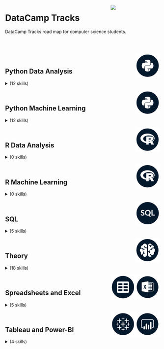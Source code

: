 <a href="https://datacamp.com/"><img align="right" width="160" src="/logos/datacamp.png"></img></a>

# DataCamp Tracks
DataCamp Tracks road map for computer science students.

<br><br>

<a href="/datacamp-tracks/README.md"><img align="right" width="80" src="/datacamp-tracks/logos/python.png"></img></a>
<br>

## Python Data Analysis

<details>
    <summary>(12 skills)</summary>
    <br>
<table>
    <thead>
        <tr>
<th width="25px">#</th>
<th width="250px">Skill Tracks</th>
<th width="900px">Courses</th>
<th width="25px">Hrs</th>
        </tr>
    </thead>
    <tbody>
<tr>
<td rowspan=4 align="center">01</td>
<td rowspan=4 align="center"><a href="https://app.datacamp.com/learn/skill-tracks/python-programming-fundamentals">Python Programming Fundamentals</a><br></td>
<td><a href="https://app.datacamp.com/learn/courses/introduction-to-python-for-developers">Introduction to Python for Developers</a></td>
<td rowspan=4 align="center">13</td>
</tr>
<tr><td><a href="https://app.datacamp.com/learn/courses/intermediate-python-for-developers">Intermediate Python for Developers</a></td></tr>
<tr><td><a href="https://app.datacamp.com/learn/courses/python-toolbox">Python Toolbox</a></td></tr>
<tr><td><a href="https://app.datacamp.com/learn/courses/data-types-in-python">Data Types in Python</a></td></tr>
    </tbody>
    <tbody>
<tr>
<td rowspan=4 align="center">02</td>
<td rowspan=4 align="center"><a href="https://app.datacamp.com/learn/skill-tracks/python-programming">Python Programming</a><br></td>
<td><a href="https://app.datacamp.com/learn/courses/writing-efficient-python-code">Writing Efficient Python Code</a></td>
<td rowspan=4 align="center">19</td>
</tr>
<tr><td><a href="https://app.datacamp.com/learn/courses/software-engineering-principles-in-python">Software Engineering Principles in Python</a></td></tr>
<tr><td><a href="https://app.datacamp.com/learn/courses/introduction-to-testing-in-python">Introduction to Testing in Python</a></td></tr>
<tr><td><a href="https://app.datacamp.com/learn/courses/introduction-to-object-oriented-programming-in-python">Introduction to Object-Oriented Programming in Python</a></td></tr>
    </tbody>
    <tbody>
<tr>
<td rowspan=3 align="center">03</td>
<td rowspan=3 align="center"><a href="https://app.datacamp.com/learn/skill-tracks/building-applications-with-oop">Building Applications with OOP in Python</a><br></td>
<td><a href="https://app.datacamp.com/learn/courses/introduction-to-object-oriented-programming-in-python">Introduction to Object-Oriented Programming in Python</a></td>
<td rowspan=3 align="center">11</td>
</tr>
<tr><td><a href="https://app.datacamp.com/learn/courses/intermediate-object-oriented-programming-in-python">Intermediate Object-Oriented Programming in Python</a></td></tr>
<tr><td><a href="https://app.datacamp.com/learn/courses/case-study-building-software-in-python">Case Study: Building Software in Python</a></td></tr>
    </tbody>
    <tbody>
<tr>
<td rowspan=4 align="center">04</td>
<td rowspan=4 align="center"><a href="https://app.datacamp.com/learn/skill-tracks/importing-cleaning-data-with-python">Importing & Cleaning Data with Python</a><br></td>
<td><a href="https://app.datacamp.com/learn/courses/introduction-to-importing-data-in-python">Introduction to Importing Data in Python</a></td>
<td rowspan=4 align="center">13</td>
</tr>
<tr><td><a href="https://app.datacamp.com/learn/courses/intermediate-importing-data-in-python">Intermediate Importing Data in Python</a></td></tr>
<tr><td><a href="https://app.datacamp.com/learn/courses/cleaning-data-in-python">Cleaning Data in Python</a></td></tr>
<tr><td><a href="https://app.datacamp.com/learn/courses/reshaping-data-with-pandas">Reshaping Data with pandas</a></td></tr>
    </tbody>
    <tbody>
<tr>
<td rowspan=3 align="center">05</td>
<td rowspan=3 align="center"><a href="https://app.datacamp.com/learn/skill-tracks/python-programming-toolbox">Python Programming Toolbox</a><br></td>
<td><a href="https://app.datacamp.com/learn/courses/working-with-dates-and-times-in-python">Working with Dates and Times in Python</a></td>
<td rowspan=3 align="center">13</td>
</tr>
<tr><td><a href="https://app.datacamp.com/learn/courses/regular-expressions-in-python">Regular Expressions in Python</a></td></tr>
<tr><td><a href="https://app.datacamp.com/learn/courses/data-structures-and-algorithms-in-python">Data Structures and Algorithms in Python</a></td></tr>
    </tbody>
    <tbody>
<tr>
<td rowspan=4 align="center">06</td>
<td rowspan=4 align="center"><a href="https://app.datacamp.com/learn/skill-tracks/data-manipulation-with-python">Data Manipulation with Python</a><br></td>
<td><a href="https://app.datacamp.com/learn/courses/data-manipulation-with-pandas">Data Manipulation with pandas</a></td>
<td rowspan=4 align="center">16</td>
</tr>
<tr><td><a href="https://app.datacamp.com/learn/courses/reshaping-data-with-pandas">Reshaping Data with pandas</a></td></tr>
<tr><td><a href="https://app.datacamp.com/learn/courses/joining-data-with-pandas">Joining Data with pandas</a></td></tr>
<tr><td><a href="https://app.datacamp.com/learn/courses/introduction-to-numpy">Introduction to NumPy</a></td></tr>
    </tbody>
    <tbody>
<tr>
<td rowspan=4 align="center">07</td>
<td rowspan=4 align="center"><a href="https://app.datacamp.com/learn/skill-tracks/data-visualization-with-python">Data Visualization with Python</a><br></td>
<td><a href="https://app.datacamp.com/learn/courses/introduction-to-data-visualization-with-matplotlib">Introduction to Data Visualization with Matplotlib</a></td>
<td rowspan=4 align="center">16</td>
</tr>
<tr><td><a href="https://app.datacamp.com/learn/courses/introduction-to-data-visualization-with-seaborn">Introduction to Data Visualization with Seaborn</a></td></tr>
<tr><td><a href="https://app.datacamp.com/learn/courses/improving-your-data-visualizations-in-python">Improving Your Data Visualizations in Python</a></td></tr>
<tr><td><a href="https://app.datacamp.com/learn/courses/visualizing-geospatial-data-in-python">Visualizing Geospatial Data in Python</a></td></tr>
    </tbody>
    <tbody>
<tr>
<td rowspan=7 align="center">08</td>
<td rowspan=7 align="center"><a href="https://app.datacamp.com/learn/skill-tracks/python-data-fundamentals">Python Data Fundamentals</a><br></td>
<td><a href="https://app.datacamp.com/learn/courses/intro-to-python-for-data-science">Introduction to Python</a></td>
<td rowspan=7 align="center">16</td>
</tr>
<tr><td><a href="https://app.datacamp.com/learn/courses/intermediate-python">Intermediate Python</a></td></tr>
<tr><td><a href="https://app.datacamp.com/learn/courses/data-manipulation-with-pandas">Data Manipulation with pandas</a></td></tr>
<tr><td><a href="https://app.datacamp.com/learn/courses/joining-data-with-pandas">Joining Data with pandas</a></td></tr>
<tr><td><a href="https://app.datacamp.com/learn/courses/introduction-to-data-visualization-with-seaborn">Introduction to Data Visualization with Seaborn</a></td></tr>
<tr><td><a href="https://app.datacamp.com/learn/courses/introduction-to-statistics-in-python">Introduction to Statistics in Python</a></td></tr>
<tr><td><a href="https://app.datacamp.com/learn/courses/exploratory-data-analysis-in-python">Exploratory Data Analysis in Python</a></td></tr>
    </tbody>
    <tbody>
<tr>
<td rowspan=5 align="center">09</td>
<td rowspan=5 align="center"><a href="https://app.datacamp.com/learn/skill-tracks/statistics-fundamentals-with-python">Statistics Fundamentals in Python</a><br></td>
<td><a href="https://app.datacamp.com/learn/courses/introduction-to-statistics-in-python">Introduction to Statistics in Python</a></td>
<td rowspan=5 align="center">20</td>
</tr>
<tr><td><a href="https://app.datacamp.com/learn/courses/introduction-to-regression-with-statsmodels-in-python">Introduction to Regression with statsmodels in Python</a></td></tr>
<tr><td><a href="https://app.datacamp.com/learn/courses/intermediate-regression-with-statsmodels-in-python">Intermediate Regression with statsmodels in Python</a></td></tr>
<tr><td><a href="https://app.datacamp.com/learn/courses/sampling-in-python">Sampling in Python</a></td></tr>
<tr><td><a href="https://app.datacamp.com/learn/courses/hypothesis-testing-in-python">Hypothesis Testing in Python</a></td></tr>
    </tbody>
    <tbody>
<tr>
<td rowspan=4 align="center">10</td>
<td rowspan=4 align="center"><a href="https://app.datacamp.com/learn/skill-tracks/applied-statistics">Applied Statistics in Python</a><br></td>
<td><a href="https://app.datacamp.com/learn/courses/experimental-design-in-python">Experimental Design in Python</a></td>
<td rowspan=4 align="center">16</td>
</tr>
<tr><td><a href="https://app.datacamp.com/learn/courses/ab-testing-in-python">A/B Testing in Python</a></td></tr>
<tr><td><a href="https://app.datacamp.com/learn/courses/foundations-of-inference-in-python">Foundations of Inference in Python</a></td></tr>
<tr><td><a href="https://app.datacamp.com/learn/courses/bayesian-data-analysis-in-python">Bayesian Data Analysis in Python</a></td></tr>
    </tbody>
    <tbody>
<tr>
<td rowspan=6 align="center">11</td>
<td rowspan=6 align="center"><a href="https://app.datacamp.com/learn/skill-tracks/finance-fundamentals-in-python">Finance Fundamentals in Python</a><br></td>
<td><a href="https://app.datacamp.com/learn/courses/introduction-to-python-for-finance">Introduction to Python for Finance</a></td>
<td rowspan=6 align="center">25</td>
</tr>
<tr><td><a href="https://app.datacamp.com/learn/courses/intermediate-python-for-finance">Intermediate Python for Finance</a></td></tr>
<tr><td><a href="https://app.datacamp.com/learn/courses/introduction-to-financial-concepts-in-python">Introduction to Financial Concepts in Python</a></td></tr>
<tr><td><a href="https://app.datacamp.com/learn/courses/manipulating-time-series-data-in-python">Manipulating Time Series Data in Python</a></td></tr>
<tr><td><a href="https://app.datacamp.com/learn/courses/importing-and-managing-financial-data-in-python">Importing and Managing Financial Data in Python</a></td></tr>
<tr><td><a href="https://app.datacamp.com/learn/courses/introduction-to-portfolio-analysis-in-python">Introduction to Portfolio Analysis in Python</a></td></tr>
    </tbody>
    <tbody>
<tr>
<td rowspan=4 align="center">12</td>
<td rowspan=4 align="center"><a href="https://app.datacamp.com/learn/skill-tracks/applied-finance-in-python">Applied Finance in Python</a><br></td>
<td><a href="https://app.datacamp.com/learn/courses/introduction-to-portfolio-risk-management-in-python">Introduction to Portfolio Risk Management in Python</a></td>
<td rowspan=4 align="center">16</td>
</tr>
<tr><td><a href="https://app.datacamp.com/learn/courses/quantitative-risk-management-in-python">Quantitative Risk Management in Python</a></td></tr>
<tr><td><a href="https://app.datacamp.com/learn/courses/credit-risk-modeling-in-python">Credit Risk Modeling in Python</a></td></tr>
<tr><td><a href="https://app.datacamp.com/learn/courses/garch-models-in-python">GARCH Models in Python</a></td></tr>
    </tbody>
</table>
</details>


<a href="/datacamp-tracks/README.md"><img align="right" width="80" src="/datacamp-tracks/logos/python.png"></img></a>
<br>

## Python Machine Learning

<details>
    <summary>(12 skills)</summary>
    <br>
<table>
    <thead>
        <tr>
<th width="25px">#</th>
<th width="250px">Skill Tracks</th>
<th width="900px">Courses</th>
<th width="25px">Hrs</th>
        </tr>
    </thead>
    <tbody>
<tr>
<td rowspan=4 align="center">01</td>
<td rowspan=4 align="center"><a href="https://app.datacamp.com/learn/skill-tracks/machine-learning-fundamentals-with-python">Machine Learning Fundamentals in Python</a><br></td>
<td><a href="https://app.datacamp.com/learn/courses/supervised-learning-with-scikit-learn">Supervised Learning with scikit-learn</a></td>
<td rowspan=4 align="center">16</td>
</tr>
<tr><td><a href="https://app.datacamp.com/learn/courses/unsupervised-learning-in-python">Unsupervised Learning in Python</a></td></tr>
<tr><td><a href="https://app.datacamp.com/learn/courses/introduction-to-deep-learning-with-pytorch">Introduction to Deep Learning with PyTorch</a></td></tr>
<tr><td><a href="https://app.datacamp.com/learn/courses/reinforcement-learning-with-gymnasium-in-python">Reinforcement Learning with Gymnasium in Python</a></td></tr>
    </tbody>
    <tbody>
<tr>
<td rowspan=6 align="center">02</td>
<td rowspan=6 align="center"><a href="https://app.datacamp.com/learn/skill-tracks/marketing-analytics-with-python">Marketing Analytics in Python</a><br></td>
<td><a href="https://app.datacamp.com/learn/courses/analyzing-marketing-campaigns-with-pandas">Analyzing Marketing Campaigns with pandas</a></td>
<td rowspan=6 align="center">24</td>
</tr>
<tr><td><a href="https://app.datacamp.com/learn/courses/analyzing-social-media-data-in-python">Analyzing Social Media Data in Python</a></td></tr>
<tr><td><a href="https://app.datacamp.com/learn/courses/market-basket-analysis-in-python">Market Basket Analysis in Python</a></td></tr>
<tr><td><a href="https://app.datacamp.com/learn/courses/machine-learning-for-marketing-in-python">Machine Learning for Marketing in Python</a></td></tr>
<tr><td><a href="https://app.datacamp.com/learn/courses/customer-segmentation-in-python">Customer Segmentation in Python</a></td></tr>
<tr><td><a href="https://app.datacamp.com/learn/courses/marketing-analytics-predicting-customer-churn-in-python">Marketing Analytics: Predicting Customer Churn in Python</a></td></tr>
    </tbody>
    <tbody>
<tr>
<td rowspan=6 align="center">03</td>
<td rowspan=6 align="center"><a href="https://app.datacamp.com/learn/skill-tracks/supervised-machine-learning-in-python">Supervised Machine Learning in Python</a><br></td>
<td><a href="https://app.datacamp.com/learn/courses/supervised-learning-with-scikit-learn">Supervised Learning with scikit-learn</a></td>
<td rowspan=6 align="center">25</td>
</tr>
<tr><td><a href="https://app.datacamp.com/learn/courses/linear-classifiers-in-python">Linear Classifiers in Python</a></td></tr>
<tr><td><a href="https://app.datacamp.com/learn/courses/machine-learning-with-tree-based-models-in-python">Machine Learning with Tree-Based Models in Python</a></td></tr>
<tr><td><a href="https://app.datacamp.com/learn/courses/extreme-gradient-boosting-with-xgboost">Extreme Gradient Boosting with XGBoost</a></td></tr>
<tr><td><a href="https://app.datacamp.com/learn/courses/hyperparameter-tuning-in-python">Hyperparameter Tuning in Python</a></td></tr>
<tr><td><a href="https://app.datacamp.com/learn/courses/ensemble-methods-in-python">Ensemble Methods in Python</a></td></tr>
    </tbody>
    <tbody>
<tr>
<td rowspan=5 align="center">04</td>
<td rowspan=5 align="center"><a href="https://app.datacamp.com/learn/skill-tracks/time-series-with-python">Time Series in Python</a><br></td>
<td><a href="https://app.datacamp.com/learn/courses/manipulating-time-series-data-in-python">Manipulating Time Series Data in Python</a></td>
<td rowspan=5 align="center">20</td>
</tr>
<tr><td><a href="https://app.datacamp.com/learn/courses/time-series-analysis-in-python">Time Series Analysis in Python</a></td></tr>
<tr><td><a href="https://app.datacamp.com/learn/courses/visualizing-time-series-data-in-python">Visualizing Time Series Data in Python</a></td></tr>
<tr><td><a href="https://app.datacamp.com/learn/courses/arima-models-in-python">ARIMA Models in Python</a></td></tr>
<tr><td><a href="https://app.datacamp.com/learn/courses/machine-learning-for-time-series-data-in-python">Machine Learning for Time Series Data in Python</a></td></tr>
    </tbody>
    <tbody>
<tr>
<td rowspan=4 align="center">05</td>
<td rowspan=4 align="center"><a href="https://app.datacamp.com/learn/skill-tracks/time-series-with-python">Time Series in Python</a><br></td>
<td><a href="https://app.datacamp.com/learn/courses/introduction-to-deep-learning-with-keras">Introduction to Deep Learning with Keras</a></td>
<td rowspan=4 align="center">16</td>
</tr>
<tr><td><a href="https://app.datacamp.com/learn/courses/advanced-deep-learning-with-keras">Advanced Deep Learning with Keras</a></td></tr>
<tr><td><a href="https://app.datacamp.com/learn/courses/image-modeling-with-keras">Image Modeling with Keras</a></td></tr>
<tr><td><a href="https://app.datacamp.com/learn/courses/recurrent-neural-networks-rnn-for-language-modeling-with-keras">Recurrent Neural Networks (RNNs) for Language Modeling with Keras</a></td></tr>
    </tbody>
    <tbody>
<tr>
<td rowspan=5 align="center">06</td>
<td rowspan=5 align="center"><a href="https://app.datacamp.com/learn/skill-tracks/natural-language-processing-in-python">Natural Language Processing in Python</a><br></td>
<td><a href="https://app.datacamp.com/learn/courses/introduction-to-natural-language-processing-in-python">Introduction to Natural Language Processing in Python</a></td>
<td rowspan=5 align="center">20</td>
</tr>
<tr><td><a href="https://app.datacamp.com/learn/courses/sentiment-analysis-in-python">Sentiment Analysis in Python</a></td></tr>
<tr><td><a href="https://app.datacamp.com/learn/courses/natural-language-processing-with-spacy">Natural Language Processing with spaCy</a></td></tr>
<tr><td><a href="https://app.datacamp.com/learn/courses/spoken-language-processing-in-python">Spoken Language Processing in Python</a></td></tr>
<tr><td><a href="https://app.datacamp.com/learn/courses/feature-engineering-for-nlp-in-python">Feature Engineering for NLP in Python</a></td></tr>
    </tbody>
    <tbody>
<tr>
<td rowspan=3 align="center">07</td>
<td rowspan=3 align="center"><a href="https://app.datacamp.com/learn/skill-tracks/image-processing">Image Processing with Python</a><br></td>
<td><a href="https://app.datacamp.com/learn/courses/image-processing-in-python">Image Processing in Python</a></td>
<td rowspan=3 align="center">12</td>
</tr>
<tr><td><a href="https://app.datacamp.com/learn/courses/biomedical-image-analysis-in-python">Biomedical Image Analysis in Python</a></td></tr>
<tr><td><a href="https://app.datacamp.com/learn/courses/image-processing-with-keras-in-python">Image Processing with Keras in Python</a></td></tr>
    </tbody>
    <tbody>
<tr>
<td rowspan=5 align="center">08</td>
<td rowspan=5 align="center"><a href="https://app.datacamp.com/learn/skill-tracks/machine-learning-in-production">Machine Learning in Production in Python</a><br></td>
<td><a href="https://app.datacamp.com/learn/courses/mlops-concepts">MLOps Concepts</a></td>
<td rowspan=5 align="center">19</td>
</tr>
<tr><td><a href="https://app.datacamp.com/learn/courses/introduction-to-mlflow">Introduction to MLflow</a></td></tr>
<tr><td><a href="https://app.datacamp.com/learn/courses/monitoring-machine-learning-concepts">Monitoring Machine Learning Concepts</a></td></tr>
<tr><td><a href="https://app.datacamp.com/learn/courses/monitoring-machine-learning-in-python">Monitoring Machine Learning in Python</a></td></tr>
<tr><td><a href="https://app.datacamp.com/learn/courses/introduction-to-data-versioning-with-dvc">Introduction to Data Versioning with DVC</a></td></tr>
    </tbody>
    <tbody>
<tr>
<td rowspan=3 align="center">09</td>
<td rowspan=3 align="center"><a href="https://app.datacamp.com/learn/skill-tracks/reinforcement-learning">Reinforcement Learning in Python</a><br></td>
<td><a href="https://app.datacamp.com/learn/courses/reinforcement-learning-with-gymnasium-in-python">Reinforcement Learning with Gymnasium in Python</a></td>
<td rowspan=3 align="center">12</td>
</tr>
<tr><td><a href="https://app.datacamp.com/learn/courses/deep-reinforcement-learning-in-python">Deep Reinforcement Learning in Python</a></td></tr>
<tr><td><a href="https://app.datacamp.com/learn/courses/reinforcement-learning-from-human-feedback-rlhf">Reinforcement Learning from Human Feedback (RLHF)</a></td></tr>
    </tbody>
    <tbody>
<tr>
<td rowspan=4 align="center">10</td>
<td rowspan=4 align="center"><a href="https://app.datacamp.com/learn/skill-tracks/building-apis-in-python">Building APIs in Python</a><br></td>
<td><a href="https://app.datacamp.com/learn/courses/introduction-to-python-for-developers">Introduction to Python for Developers</a></td>
<td rowspan=4 align="center">16</td>
</tr>
<tr><td><a href="https://app.datacamp.com/learn/courses/intermediate-python-for-developers">Intermediate Python for Developers</a></td></tr>
<tr><td><a href="https://app.datacamp.com/learn/courses/introduction-to-apis-in-python">Introduction to APIs in Python</a></td></tr>
<tr><td><a href="https://app.datacamp.com/learn/courses/introduction-to-fastapi">Introduction to FastAPI</a></td></tr>
    </tbody>
    <tbody>
<tr>
<td rowspan=6 align="center">11</td>
<td rowspan=6 align="center"><a href="https://app.datacamp.com/learn/skill-tracks/developing-large-language-models">Developing Large Language Models</a><br></td>
<td><a href="https://app.datacamp.com/learn/courses/introduction-to-deep-learning-with-pytorch">Introduction to Deep Learning with PyTorch</a></td>
<td rowspan=6 align="center">16</td>
</tr>
<tr><td><a href="https://app.datacamp.com/learn/courses/intermediate-deep-learning-with-pytorch">Intermediate Deep Learning with PyTorch</a></td></tr>
<tr><td><a href="https://app.datacamp.com/learn/courses/deep-learning-for-text-with-pytorch">Deep Learning for Text with PyTorch</a></td></tr>
<tr><td><a href="https://app.datacamp.com/learn/courses/introduction-to-llms-in-python">Introduction to LLMs in Python</a></td></tr>
<tr><td><a href="https://app.datacamp.com/learn/courses/working-with-llama-3">Working with Llama 3</a></td></tr>
<tr><td><a href="https://app.datacamp.com/learn/courses/llmops-concepts">LLMOps Concepts</a></td></tr>
    </tbody>
    <tbody>
<tr>
<td rowspan=8 align="center">12</td>
<td rowspan=8 align="center"><a href="https://app.datacamp.com/learn/skill-tracks/developing-ai-applications">Developing AI Applications</a><br></td>
<td><a href="https://app.datacamp.com/learn/courses/working-with-the-openai-api">Working with the OpenAI API</a></td>
<td rowspan=8 align="center">19</td>
</tr>
<tr><td><a href="https://app.datacamp.com/learn/courses/ai-ethics">AI Ethics</a></td></tr>
<tr><td><a href="https://app.datacamp.com/learn/courses/chatgpt-prompt-engineering-for-developers">ChatGPT Prompt Engineering for Developers</a></td></tr>
<tr><td><a href="https://app.datacamp.com/learn/courses/working-with-hugging-face">Working with Hugging Face</a></td></tr>
<tr><td><a href="https://app.datacamp.com/learn/courses/introduction-to-data-privacy">Introduction to Data Privacy</a></td></tr>
<tr><td><a href="https://app.datacamp.com/learn/courses/developing-ai-systems-with-the-openai-api">Developing AI Systems with the OpenAI API</a></td></tr>
<tr><td><a href="https://app.datacamp.com/learn/courses/introduction-to-embeddings-with-the-openai-api">Introduction to Embeddings with the OpenAI API</a></td></tr>
<tr><td><a href="https://app.datacamp.com/learn/courses/developing-llm-applications-with-langchain">Developing LLM Applications with LangChain</a></td></tr>
    </tbody>
</table>
</details>


<a href="/datacamp-tracks/README.md"><img align="right" width="80" src="/datacamp-tracks/logos/r.png"></img></a>
<br>

## R Data Analysis

<details>
    <summary>(0 skills)</summary>
    <br>
</details>


<a href="/datacamp-tracks/README.md"><img align="right" width="80" src="/datacamp-tracks/logos/r.png"></img></a>
<br>

## R Machine Learning

<details>
    <summary>(0 skills)</summary>
    <br>
</details>


<a href="/datacamp-tracks/README.md"><img align="right" width="80" src="/datacamp-tracks/logos/sql.png"></img></a>
<br>

## SQL

<details>
    <summary>(5 skills)</summary>
    <br>
<table>
    <thead>
        <tr>
<th width="25px">#</th>
<th width="250px">Skill Tracks</th>
<th width="900px">Courses</th>
<th width="25px">Hrs</th>
        </tr>
    </thead>
    <tbody>
<tr>
<td rowspan=7 align="center">01</td>
<td rowspan=7 align="center"><a href="https://app.datacamp.com/learn/skill-tracks/sql-fundamentals">SQL Fundamentals</a><br></td>
<td><a href="https://app.datacamp.com/learn/courses/introduction-to-sql">Introduction to SQL</a></td>
<td rowspan=7 align="center">26</td>
</tr>
<tr><td><a href="https://app.datacamp.com/learn/courses/intermediate-sql">Intermediate SQL</a></td></tr>
<tr><td><a href="https://app.datacamp.com/learn/courses/joining-data-in-sql">Joining Data in SQL</a></td></tr>
<tr><td><a href="https://app.datacamp.com/learn/courses/data-manipulation-in-sql">Data Manipulation in SQL</a></td></tr>
<tr><td><a href="https://app.datacamp.com/learn/courses/postgresql-summary-stats-and-window-functions">PostgreSQL Summary Stats and Window Functions</a></td></tr>
<tr><td><a href="https://app.datacamp.com/learn/courses/functions-for-manipulating-data-in-postgresql">Functions for Manipulating Data in PostgreSQL</a></td></tr>
<tr><td><a href="https://app.datacamp.com/learn/courses/database-design">Database Design</a></td></tr>
    </tbody>
    <tbody>
<tr>
<td rowspan=5 align="center">02</td>
<td rowspan=5 align="center"><a href="https://app.datacamp.com/learn/skill-tracks/sql-server-fundamentals">SQL Server Fundamentals</a><br></td>
<td><a href="https://app.datacamp.com/learn/courses/introduction-to-sql-server">Introduction to SQL Server</a></td>
<td rowspan=5 align="center">22</td>
</tr>
<tr><td><a href="https://app.datacamp.com/learn/courses/sql-for-joining-data">SQL for Joining Data</a></td></tr>
<tr><td><a href="https://app.datacamp.com/learn/courses/intermediate-sql-server">Intermediate SQL Server</a></td></tr>
<tr><td><a href="https://app.datacamp.com/learn/courses/time-series-analysis-in-sql-server">Time Series Analysis in SQL Server</a></td></tr>
<tr><td><a href="https://app.datacamp.com/learn/courses/functions-for-manipulating-data-in-sql-server">Functions for Manipulating Data in SQL Server</a></td></tr>
    </tbody>
    <tbody>
<tr>
<td rowspan=5 align="center">03</td>
<td rowspan=5 align="center"><a href="https://app.datacamp.com/learn/skill-tracks/sql-for-business-analysts">SQL for Business Analysts</a><br></td>
<td><a href="https://app.datacamp.com/learn/courses/exploratory-data-analysis-in-sql">Exploratory Data Analysis in SQL</a></td>
<td rowspan=5 align="center">20</td>
</tr>
<tr><td><a href="https://app.datacamp.com/learn/courses/data-driven-decision-making-in-sql">Data-Driven Decision Making in SQL</a></td></tr>
<tr><td><a href="https://app.datacamp.com/learn/courses/applying-sql-to-real-world-problems">Applying SQL to Real-World Problems</a></td></tr>
<tr><td><a href="https://app.datacamp.com/learn/courses/analyzing-business-data-in-sql">Analyzing Business Data in SQL</a></td></tr>
<tr><td><a href="https://app.datacamp.com/learn/courses/reporting-in-sql">Reporting in SQL</a></td></tr>
    </tbody>
    <tbody>
<tr>
<td rowspan=6 align="center">04</td>
<td rowspan=6 align="center"><a href="https://app.datacamp.com/learn/skill-tracks/sql-server-for-database-administrators">SQL Server for Database Administrators</a><br></td>
<td><a href="https://app.datacamp.com/learn/courses/introduction-to-relational-databases-in-sql">Introduction to Relational Databases in SQL</a></td>
<td rowspan=6 align="center">24</td>
</tr>
<tr><td><a href="https://app.datacamp.com/learn/courses/database-design">Database Design</a></td></tr>
<tr><td><a href="https://app.datacamp.com/learn/courses/transactions-and-error-handling-in-sql-server">Transactions and Error Handling in SQL Server</a></td></tr>
<tr><td><a href="https://app.datacamp.com/learn/courses/writing-functions-and-stored-procedures-in-sql-server">Writing Functions and Stored Procedures in SQL Server</a></td></tr>
<tr><td><a href="https://app.datacamp.com/learn/courses/building-and-optimizing-triggers-in-sql-server">Building and Optimizing Triggers in SQL Server</a></td></tr>
<tr><td><a href="https://app.datacamp.com/learn/courses/improving-query-performance-in-sql-server">Improving Query Performance in SQL Server</a></td></tr>
    </tbody>
    <tbody>
<tr>
<td rowspan=4 align="center">05</td>
<td rowspan=4 align="center"><a href="https://app.datacamp.com/learn/skill-tracks/sql-for-database-administrators">SQL for Database Administrators</a><br></td>
<td><a href="https://app.datacamp.com/learn/courses/introduction-to-relational-databases-in-sql">Introduction to Relational Databases in SQL</a></td>
<td rowspan=4 align="center">16</td>
</tr>
<tr><td><a href="https://app.datacamp.com/learn/courses/database-design">Database Design</a></td></tr>
<tr><td><a href="https://app.datacamp.com/learn/courses/creating-postgresql-databases">Creating PostgreSQL Databases</a></td></tr>
<tr><td><a href="https://app.datacamp.com/learn/courses/improving-query-performance-in-postgresql">Improving Query Performance in PostgreSQL</a></td></tr>
    </tbody>
</table>
</details>


<a href="/datacamp-tracks/README.md"><img align="right" width="80" src="/datacamp-tracks/logos/theory.png"></img></a>
<br>

## Theory

<details>
    <summary>(18 skills)</summary>
    <br>
<table>
    <thead>
        <tr>
<th width="25px">#</th>
<th width="250px">Skill Tracks</th>
<th width="900px">Courses</th>
<th width="25px">Hrs</th>
        </tr>
    </thead>
    <tbody>
<tr>
<td rowspan=5 align="center">01</td>
<td rowspan=5 align="center"><a href="https://app.datacamp.com/learn/skill-tracks/understanding-data-topics">Understanding Data Topics</a><br></td>
<td><a href="https://app.datacamp.com/learn/courses/understanding-data-science">Understanding Data Science</a></td>
<td rowspan=5 align="center">10</td>
</tr>
<tr><td><a href="https://app.datacamp.com/learn/courses/understanding-machine-learning">Understanding Machine Learning</a></td></tr>
<tr><td><a href="https://app.datacamp.com/learn/courses/understanding-data-visualization">Understanding Data Visualization</a></td></tr>
<tr><td><a href="https://app.datacamp.com/learn/courses/understanding-data-engineering">Understanding Data Engineering</a></td></tr>
<tr><td><a href="https://app.datacamp.com/learn/courses/understanding-cloud-computing">Understanding Cloud Computing</a></td></tr>
    </tbody>
    <tbody>
<tr>
<td rowspan=6 align="center">02</td>
<td rowspan=6 align="center"><a href="https://app.datacamp.com/learn/skill-tracks/ai-fundamentals">AI Fundamentals</a><br></td>
<td><a href="https://app.datacamp.com/learn/courses/understanding-artificial-intelligence">Understanding Artificial Intelligence</a></td>
<td rowspan=6 align="center">10</td>
</tr>
<tr><td><a href="https://app.datacamp.com/learn/courses/introduction-to-chatgpt">Introduction to ChatGPT</a></td></tr>
<tr><td><a href="https://app.datacamp.com/learn/courses/understanding-machine-learning">Understanding Machine Learning</a></td></tr>
<tr><td><a href="https://app.datacamp.com/learn/courses/large-language-models-llms-concepts">Large Language Models (LLMs) Concepts</a></td></tr>
<tr><td><a href="https://app.datacamp.com/learn/courses/generative-ai-concepts">Generative AI Concepts</a></td></tr>
<tr><td><a href="https://app.datacamp.com/learn/courses/ai-ethics">AI Ethics</a></td></tr>
    </tbody>
    <tbody>
<tr>
<td rowspan=8 align="center">03</td>
<td rowspan=8 align="center"><a href="https://app.datacamp.com/learn/skill-tracks/data-literacy-professional">Data Literacy Professional</a><br></td>
<td><a href="https://app.datacamp.com/learn/courses/introduction-to-data">Introduction to Data</a></td>
<td rowspan=8 align="center">15</td>
</tr>
<tr><td><a href="https://app.datacamp.com/learn/courses/communicating-data-insights">Communicating Data Insights</a></td></tr>
<tr><td><a href="https://app.datacamp.com/learn/courses/introduction-to-data-literacy">Introduction to Data Literacy</a></td></tr>
<tr><td><a href="https://app.datacamp.com/learn/courses/introduction-to-statistics">Introduction to Statistics</a></td></tr>
<tr><td><a href="https://app.datacamp.com/learn/courses/introduction-to-data-culture">Introduction to Data Culture</a></td></tr>
<tr><td><a href="https://app.datacamp.com/learn/courses/forming-analytical-questions">Forming Analytical Questions</a></td></tr>
<tr><td><a href="https://app.datacamp.com/learn/courses/data-storytelling-concepts">Data Storytelling Concepts</a></td></tr>
<tr><td><a href="https://app.datacamp.com/learn/courses/data-literacy-case-study-remote-working-analysis">Data Literacy Case Study: Remote Working Analysis</a></td></tr>
    </tbody>
    <tbody>
<tr>
<td rowspan=6 align="center">04</td>
<td rowspan=6 align="center"><a href="https://app.datacamp.com/learn/skill-tracks/foundational-data-skills-for-business-leaders">Data Skills for Business</a><br></td>
<td><a href="https://app.datacamp.com/learn/courses/introduction-to-data">Introduction to Data</a></td>
<td rowspan=6 align="center">20</td>
</tr>
<tr><td><a href="https://app.datacamp.com/learn/courses/introduction-to-data-literacy">Introduction to Data Literacy</a></td></tr>
<tr><td><a href="https://app.datacamp.com/learn/courses/understanding-artificial-intelligence">Understanding Artificial Intelligence</a></td></tr>
<tr><td><a href="https://app.datacamp.com/learn/courses/data-governance-concepts">Data Governance Concepts</a></td></tr>
<tr><td><a href="https://app.datacamp.com/learn/courses/introduction-to-data-ethics">Introduction to Data Ethics</a></td></tr>
<tr><td><a href="https://app.datacamp.com/learn/courses/data-management-concepts">Data Management Concepts</a></td></tr>
    </tbody>
    <tbody>
<tr>
<td rowspan=7 align="center">05</td>
<td rowspan=7 align="center"><a href="https://app.datacamp.com/learn/skill-tracks/ai-business-fundamentals">AI Business Fundamentals</a><br></td>
<td><a href="https://app.datacamp.com/learn/courses/understanding-artificial-intelligence">Understanding Artificial Intelligence</a></td>
<td rowspan=7 align="center">11</td>
</tr>
<tr><td><a href="https://app.datacamp.com/learn/courses/introduction-to-chatgpt">Introduction to ChatGPT</a></td></tr>
<tr><td><a href="https://app.datacamp.com/learn/courses/generative-ai-for-business">Generative AI for Business</a></td></tr>
<tr><td><a href="https://app.datacamp.com/learn/courses/large-language-models-for-business">Large Language Models for Business</a></td></tr>
<tr><td><a href="https://app.datacamp.com/learn/courses/artificial-intelligence-ai-strategy">Artificial Intelligence (AI) Strategy</a></td></tr>
<tr><td><a href="https://app.datacamp.com/learn/courses/ai-ethics">AI Ethics</a></td></tr>
<tr><td><a href="https://app.datacamp.com/learn/courses/implementing-ai-solutions-in-business">Implementing AI Solutions in Business</a></td></tr>
    </tbody>
    <tbody>
<tr>
<td rowspan=6 align="center">06</td>
<td rowspan=6 align="center"><a href="https://app.datacamp.com/learn/skill-tracks/eu-ai-act-fundamentals">EU AI Act Fundamentals</a><br></td>
<td><a href="https://app.datacamp.com/learn/courses/understanding-artificial-intelligence">Understanding Artificial Intelligence</a></td>
<td rowspan=6 align="center">8</td>
</tr>
<tr><td><a href="https://app.datacamp.com/learn/courses/understanding-the-eu-ai-act">Understanding the EU AI Act</a></td></tr>
<tr><td><a href="https://app.datacamp.com/learn/courses/generative-ai-for-business">Generative AI for Business</a></td></tr>
<tr><td><a href="https://app.datacamp.com/learn/courses/large-language-models-for-business">Large Language Models for Business</a></td></tr>
<tr><td><a href="https://app.datacamp.com/learn/courses/ai-ethics">AI Ethics</a></td></tr>
<tr><td><a href="https://app.datacamp.com/learn/courses/responsible-ai-practices">Responsible AI Practices</a></td></tr>
    </tbody>
    <tbody>
<tr>
<td rowspan=4 align="center">07</td>
<td rowspan=4 align="center"><a href="https://app.datacamp.com/learn/skill-tracks/data-storytelling">Data Storytelling</a><br></td>
<td><a href="https://app.datacamp.com/learn/courses/communicating-data-insights">Communicating Data Insights</a></td>
<td rowspan=4 align="center">6</td>
</tr>
<tr><td><a href="https://app.datacamp.com/learn/courses/data-storytelling-concepts">Data Storytelling Concepts</a></td></tr>
<tr><td><a href="https://app.datacamp.com/learn/courses/data-storytelling-case-study-college-majors">Data Storytelling Case Study: College Majors</a></td></tr>
<tr><td><a href="https://app.datacamp.com/learn/courses/data-storytelling-case-study-green-businesses">Data Storytelling Case Study: Green Businesses</a></td></tr>
    </tbody>
    <tbody>
<tr>
<td rowspan=5 align="center">08</td>
<td rowspan=5 align="center"><a href="https://app.datacamp.com/learn/skill-tracks/data-governance-fundamentals">Data Governance Fundamentals</a><br></td>
<td><a href="https://app.datacamp.com/learn/courses/introduction-to-data-privacy">Introduction to Data Privacy</a></td>
<td rowspan=5 align="center">10</td>
</tr>
<tr><td><a href="https://app.datacamp.com/learn/courses/introduction-to-data-quality">Introduction to Data Quality</a></td></tr>
<tr><td><a href="https://app.datacamp.com/learn/courses/introduction-to-data-security">Introduction to Data Security</a></td></tr>
<tr><td><a href="https://app.datacamp.com/learn/courses/data-governance-concepts">Data Governance Concepts</a></td></tr>
<tr><td><a href="https://app.datacamp.com/learn/courses/data-management-concepts">Data Management Concepts</a></td></tr>
    </tbody>
    <tbody>
<tr>
<td rowspan=4 align="center">09</td>
<td rowspan=4 align="center"><a href="https://app.datacamp.com/learn/skill-tracks/artificial-intelligence-ai-leadership">Artificial Intelligence (AI) Leadership</a><br></td>
<td><a href="https://app.datacamp.com/learn/courses/monetizing-artificial-intelligence">Monetizing Artificial Intelligence</a></td>
<td rowspan=4 align="center">6</td>
</tr>
<tr><td><a href="https://app.datacamp.com/learn/courses/responsible-ai-practices">Responsible AI Practices</a></td></tr>
<tr><td><a href="https://app.datacamp.com/learn/courses/explainable-artificial-intelligence-xai-concepts">Explainable Artificial Intelligence (XAI) Concepts</a></td></tr>
<tr><td><a href="https://app.datacamp.com/learn/courses/ai-security-and-risk-management">AI Security and Risk Management</a></td></tr>
    </tbody>
    <tbody>
<tr>
<td rowspan=3 align="center">10</td>
<td rowspan=3 align="center"><a href="https://app.datacamp.com/learn/skill-tracks/gdpr-and-data-privacy-fundamentals">GDPR and Data Privacy Fundamentals</a><br></td>
<td><a href="https://app.datacamp.com/learn/courses/understanding-gdpr">Understanding GDPR</a></td>
<td rowspan=3 align="center">5</td>
</tr>
<tr><td><a href="https://app.datacamp.com/learn/courses/introduction-to-data-privacy">Introduction to Data Privacy</a></td></tr>
<tr><td><a href="https://app.datacamp.com/learn/courses/introduction-to-data-security">Introduction to Data Security</a></td></tr>
    </tbody>
    <tbody>
<tr>
<td rowspan=3 align="center">11</td>
<td rowspan=3 align="center"><a href="https://app.datacamp.com/learn/skill-tracks/chatgpt-fundamentals">ChatGPT Fundamentals</a><br></td>
<td><a href="https://app.datacamp.com/learn/courses/introduction-to-chatgpt">Introduction to ChatGPT</a></td>
<td rowspan=3 align="center">3</td>
</tr>
<tr><td><a href="https://app.datacamp.com/learn/courses/understanding-prompt-engineering">Understanding Prompt Engineering</a></td></tr>
<tr><td><a href="https://app.datacamp.com/learn/courses/intermediate-chatgpt">Intermediate ChatGPT</a></td></tr>
    </tbody>
    <tbody>
<tr>
<td rowspan=4 align="center">12</td>
<td rowspan=4 align="center"><a href="https://app.datacamp.com/learn/skill-tracks/openai-fundamentals">OpenAI Fundamentals</a><br></td>
<td><a href="https://app.datacamp.com/learn/courses/working-with-the-openai-api">Working with the OpenAI API</a></td>
<td rowspan=4 align="center">13</td>
</tr>
<tr><td><a href="https://app.datacamp.com/learn/courses/chatgpt-prompt-engineering-for-developers">ChatGPT Prompt Engineering for Developers</a></td></tr>
<tr><td><a href="https://app.datacamp.com/learn/courses/developing-ai-systems-with-the-openai-api">Developing AI Systems with the OpenAI API</a></td></tr>
<tr><td><a href="https://app.datacamp.com/learn/courses/introduction-to-embeddings-with-the-openai-api">Introduction to Embeddings with the OpenAI API</a></td></tr>
    </tbody>
    <tbody>
<tr>
<td rowspan=2 align="center">13</td>
<td rowspan=2 align="center"><a href="https://app.datacamp.com/learn/skill-tracks/llama-fundamentals">Llama Fundamentals</a><br></td>
<td><a href="https://app.datacamp.com/learn/courses/working-with-llama-3">Working with Llama 3</a></td>
<td rowspan=2 align="center">5</td>
</tr>
<tr><td><a href="https://app.datacamp.com/learn/courses/fine-tuning-with-llama-3">Fine-Tuning with Llama 3</a></td></tr>
    </tbody>
    <tbody>
<tr>
<td rowspan=5 align="center">14</td>
<td rowspan=5 align="center"><a href="https://app.datacamp.com/learn/skill-tracks/alteryx-fundamentals">Alteryx Fundamentals</a><br></td>
<td><a href="https://app.datacamp.com/learn/courses/introduction-to-alteryx">Introduction to Alteryx</a></td>
<td rowspan=5 align="center">12</td>
</tr>
<tr><td><a href="https://app.datacamp.com/learn/courses/data-preparation-in-alteryx">Data Preparation in Alteryx</a></td></tr>
<tr><td><a href="https://app.datacamp.com/learn/courses/data-transformation-in-alteryx">Data Transformation in Alteryx</a></td></tr>
<tr><td><a href="https://app.datacamp.com/learn/courses/data-manipulation-in-alteryx">Data Manipulation in Alteryx</a></td></tr>
<tr><td><a href="https://app.datacamp.com/learn/courses/case-study-analyzing-sales-data-in-alteryx">Case Study: Analyzing Sales Data in Alteryx</a></td></tr>
    </tbody>
    <tbody>
<tr>
<td rowspan=4 align="center">15</td>
<td rowspan=4 align="center"><a href="https://app.datacamp.com/learn/skill-tracks/aws-cloud-practitioner-clf-c02">AWS Cloud Practitioner (CLF-C02)</a><br></td>
<td><a href="https://app.datacamp.com/learn/courses/understanding-cloud-computing">Understanding Cloud Computing</a></td>
<td rowspan=4 align="center">10</td>
</tr>
<tr><td><a href="https://app.datacamp.com/learn/courses/aws-concepts">AWS Concepts</a></td></tr>
<tr><td><a href="https://app.datacamp.com/learn/courses/aws-cloud-technology-and-services">AWS Cloud Technology and Services Concepts</a></td></tr>
<tr><td><a href="https://app.datacamp.com/learn/courses/aws-security-and-cost-management">AWS Security and Cost Management Concepts</a></td></tr>
    </tbody>
    <tbody>
<tr>
<td rowspan=4 align="center">16</td>
<td rowspan=4 align="center"><a href="https://app.datacamp.com/learn/skill-tracks/microsoft-azure-fundamentals-az-900">Microsoft Azure Fundamentals (AZ-900)</a><br></td>
<td><a href="https://app.datacamp.com/learn/courses/understanding-cloud-computing">Understanding Cloud Computing</a></td>
<td rowspan=4 align="center">9</td>
</tr>
<tr><td><a href="https://app.datacamp.com/learn/courses/understanding-microsoft-azure">Understanding Microsoft Azure</a></td></tr>
<tr><td><a href="https://app.datacamp.com/learn/courses/understanding-microsoft-azure-architecture-and-services">Understanding Microsoft Azure Architecture and Services</a></td></tr>
<tr><td><a href="https://app.datacamp.com/learn/courses/understanding-microsoft-azure-management-and-governance">Understanding Microsoft Azure Management and Governance</a></td></tr>
    </tbody>
    <tbody>
<tr>
<td rowspan=4 align="center">17</td>
<td rowspan=4 align="center"><a href="https://app.datacamp.com/learn/skill-tracks/github-foundations">GitHub Foundations</a><br></td>
<td><a href="https://app.datacamp.com/learn/courses/introduction-to-git">Introduction to Git</a></td>
<td rowspan=4 align="center">9</td>
</tr>
<tr><td><a href="https://app.datacamp.com/learn/courses/intermediate-git">Intermediate Git</a></td></tr>
<tr><td><a href="https://app.datacamp.com/learn/courses/introduction-to-github-concepts">Introduction to GitHub Concepts</a></td></tr>
<tr><td><a href="https://app.datacamp.com/learn/courses/intermediate-github-concepts">Intermediate GitHub Concepts</a></td></tr>
    </tbody>
    <tbody>
<tr>
<td rowspan=4 align="center">18</td>
<td rowspan=4 align="center"><a href="https://app.datacamp.com/learn/skill-tracks/containerization-and-virtualization">Containerization and Virtualization with Docker and Kubernetes</a><br></td>
<td><a href="https://app.datacamp.com/learn/courses/containerization-and-virtualization-concepts">Containerization and Virtualization Concepts</a></td>
<td rowspan=4 align="center">13</td>
</tr>
<tr><td><a href="https://app.datacamp.com/learn/courses/introduction-to-docker">Introduction to Docker</a></td></tr>
<tr><td><a href="https://app.datacamp.com/learn/courses/introduction-to-kubernetes">Introduction to Kubernetes</a></td></tr>
<tr><td><a href="https://app.datacamp.com/learn/courses/intermediate-docker">Intermediate Docker</a></td></tr>
    </tbody>
</table>
</details>


<a href="/datacamp-tracks/README.md"><img align="right" width="80" src="/datacamp-tracks/logos/excel.png"></img></a>
<a href="/datacamp-tracks/README.md"><img align="right" width="80" src="/datacamp-tracks/logos/spreadsheet.png"></img></a>
<br>

## Spreadsheets and Excel

<details>
    <summary>(5 skills)</summary>
    <br>
<table>
    <thead>
        <tr>
<th width="25px">#</th>
<th width="250px">Skill Tracks</th>
<th width="900px">Courses</th>
<th width="25px">Hrs</th>
        </tr>
    </thead>
    <tbody>
<tr>
<td rowspan=5 align="center">01</td>
<td rowspan=5 align="center"><a href="https://app.datacamp.com/learn/skill-tracks/spreadsheet-fundamentals">Google Sheets Fundamentals</a><br></td>
<td><a href="https://app.datacamp.com/learn/courses/introduction-to-spreadsheets">Introduction to Spreadsheets</a></td>
<td rowspan=5 align="center">15</td>
</tr>
<tr><td><a href="https://app.datacamp.com/learn/courses/data-analysis-in-spreadsheets">Data Analysis in Spreadsheets</a></td></tr>
<tr><td><a href="https://app.datacamp.com/learn/courses/intermediate-spreadsheets">Intermediate Spreadsheets</a></td></tr>
<tr><td><a href="https://app.datacamp.com/learn/courses/pivot-tables-in-spreadsheets">Pivot Tables in Spreadsheets</a></td></tr>
<tr><td><a href="https://app.datacamp.com/learn/courses/data-visualization-in-spreadsheets">Data Visualization in Spreadsheets</a></td></tr>
    </tbody>
    <tbody>
<tr>
<td rowspan=3 align="center">02</td>
<td rowspan=3 align="center"><a href="https://app.datacamp.com/learn/skill-tracks/intermediate-spreadsheets">Intermediate Google Sheets</a><br></td>
<td><a href="https://app.datacamp.com/learn/courses/introduction-to-statistics-in-spreadsheets">Introduction to Statistics in Spreadsheets</a></td>
<td rowspan=3 align="center">12</td>
</tr>
<tr><td><a href="https://app.datacamp.com/learn/courses/error-and-uncertainty-in-spreadsheets">Error and Uncertainty in Spreadsheets</a></td></tr>
<tr><td><a href="https://app.datacamp.com/learn/courses/marketing-analytics-in-spreadsheets">Marketing Analytics in Spreadsheets</a></td></tr>
    </tbody>
    <tbody>
<tr>
<td rowspan=3 align="center">03</td>
<td rowspan=3 align="center"><a href="https://app.datacamp.com/learn/skill-tracks/finance-fundamentals-in-spreadsheets">Finance Fundamentals in Google Sheets</a><br></td>
<td><a href="https://app.datacamp.com/learn/courses/financial-analytics-in-spreadsheets">Financial Analytics in Spreadsheets</a></td>
<td rowspan=3 align="center">12</td>
</tr>
<tr><td><a href="https://app.datacamp.com/learn/courses/financial-modeling-in-spreadsheets">Financial Modeling in Spreadsheets</a></td></tr>
<tr><td><a href="https://app.datacamp.com/learn/courses/loan-amortization-in-spreadsheets">Loan Amortization in Spreadsheets</a></td></tr>
    </tbody>
    <tbody>
<tr>
<td rowspan=5 align="center">04</td>
<td rowspan=5 align="center"><a href="https://app.datacamp.com/learn/skill-tracks/excel-fundamentals">Excel Fundamentals</a><br></td>
<td><a href="https://app.datacamp.com/learn/courses/introduction-to-excel">Introduction to Excel</a></td>
<td rowspan=5 align="center">16</td>
</tr>
<tr><td><a href="https://app.datacamp.com/learn/courses/data-preparation-in-excel">Data Preparation in Excel</a></td></tr>
<tr><td><a href="https://app.datacamp.com/learn/courses/data-visualization-in-excel">Data Visualization in Excel</a></td></tr>
<tr><td><a href="https://app.datacamp.com/learn/courses/data-analysis-in-excel">Data Analysis in Excel</a></td></tr>
<tr><td><a href="https://app.datacamp.com/learn/courses/case-study-analyzing-customer-churn-in-excel">Case Study: Analyzing Customer Churn in Excel</a></td></tr>
    </tbody>
    <tbody>
<tr>
<td rowspan=3 align="center">05</td>
<td rowspan=3 align="center"><a href="https://app.datacamp.com/learn/skill-tracks/data-analysis-with-excel-power-tools">Data Analysis with Excel Power Tools</a><br></td>
<td><a href="https://app.datacamp.com/learn/courses/introduction-to-power-query-in-excel">Introduction to Power Query in Excel</a></td>
<td rowspan=3 align="center">9</td>
</tr>
<tr><td><a href="https://app.datacamp.com/learn/courses/power-pivot-in-excel">Power Pivot in Excel</a></td></tr>
<tr><td><a href="https://app.datacamp.com/learn/courses/intermediate-power-query-in-excel">Intermediate Power Query in Excel</a></td></tr>
    </tbody>
</table>
</details>


<a href="/datacamp-tracks/README.md"><img align="right" width="80" src="/datacamp-tracks/logos/powerbi.png"></img></a>
<a href="/datacamp-tracks/README.md"><img align="right" width="80" src="/datacamp-tracks/logos/tableau.png"></img></a>
<br>

## Tableau and Power-BI

<details>
    <summary>(4 skills)</summary>
    <br>
<table>
    <thead>
        <tr>
<th width="25px">#</th>
<th width="250px">Skill Tracks</th>
<th width="900px">Courses</th>
<th width="25px">Hrs</th>
        </tr>
    </thead>
    <tbody>
<tr>
<td rowspan=6 align="center">01</td>
<td rowspan=6 align="center"><a href="https://app.datacamp.com/learn/skill-tracks/power-bi-fundamentals">Power BI Fundamentals</a><br></td>
<td><a href="https://app.datacamp.com/learn/courses/introduction-to-power-bi">Introduction to Power BI</a></td>
<td rowspan=6 align="center">17</td>
</tr>
<tr><td><a href="https://app.datacamp.com/learn/courses/introduction-to-dax-in-power-bi">Introduction to DAX in Power BI</a></td></tr>
<tr><td><a href="https://app.datacamp.com/learn/courses/data-visualization-in-power-bi">Data Visualization in Power BI</a></td></tr>
<tr><td><a href="https://app.datacamp.com/learn/courses/case-study-analyzing-customer-churn-in-power-bi">Case Study: Analyzing Customer Churn in Power BI</a></td></tr>
<tr><td><a href="https://app.datacamp.com/learn/courses/data-preparation-in-power-bi">Data Preparation in Power BI</a></td></tr>
<tr><td><a href="https://app.datacamp.com/learn/courses/data-modeling-in-power-bi">Data Modeling in Power BI</a></td></tr>
    </tbody>
    <tbody>
<tr>
<td rowspan=5 align="center">02</td>
<td rowspan=5 align="center"><a href="https://app.datacamp.com/learn/skill-tracks/tableau-fundamentals">Tableau Fundamentals</a><br></td>
<td><a href="https://app.datacamp.com/learn/courses/introduction-to-tableau">Introduction to Tableau</a></td>
<td rowspan=5 align="center">24</td>
</tr>
<tr><td><a href="https://app.datacamp.com/learn/courses/analyzing-data-in-tableau">Analyzing Data in Tableau</a></td></tr>
<tr><td><a href="https://app.datacamp.com/learn/courses/creating-dashboards-in-tableau">Creating Dashboards in Tableau</a></td></tr>
<tr><td><a href="https://app.datacamp.com/learn/courses/case-study-analyzing-customer-churn-in-tableau">Case Study: Analyzing Customer Churn in Tableau</a></td></tr>
<tr><td><a href="https://app.datacamp.com/learn/courses/connecting-data-in-tableau">Connecting Data in Tableau</a></td></tr>
    </tbody>
    <tbody>
<tr>
<td rowspan=2 align="center">03</td>
<td rowspan=2 align="center"><a href="https://app.datacamp.com/learn/skill-tracks/design-in-power-bi">Design in Power BI</a><br></td>
<td><a href="https://app.datacamp.com/learn/courses/dashboard-design-concepts">Dashboard Design Concepts</a></td>
<td rowspan=2 align="center">4</td>
</tr>
<tr><td><a href="https://app.datacamp.com/learn/courses/user-oriented-design-in-power-bi">User-Oriented Design in Power BI</a></td></tr>
    </tbody>
    <tbody>
<tr>
<td rowspan=4 align="center">04</td>
<td rowspan=4 align="center"><a href="https://app.datacamp.com/learn/skill-tracks/financial-reporting">Financial Reporting in Power BI</a><br></td>
<td><a href="https://app.datacamp.com/learn/courses/financial-analysis-in-power-bi">Financial Analysis in Power BI</a></td>
<td rowspan=4 align="center">18</td>
</tr>
<tr><td><a href="https://app.datacamp.com/learn/courses/time-series-analysis-in-power-bi">Time Series Analysis in Power BI</a></td></tr>
<tr><td><a href="https://app.datacamp.com/learn/courses/introduction-to-financial-statements-in-power-bi">Introduction to Financial Statements in Power BI</a></td></tr>
<tr><td><a href="https://app.datacamp.com/learn/courses/case-study-mortgage-trading-analysis-in-power-bi">Case Study: Mortgage Trading Analysis in Power BI</a></td></tr>
    </tbody>
</table>
</details>
